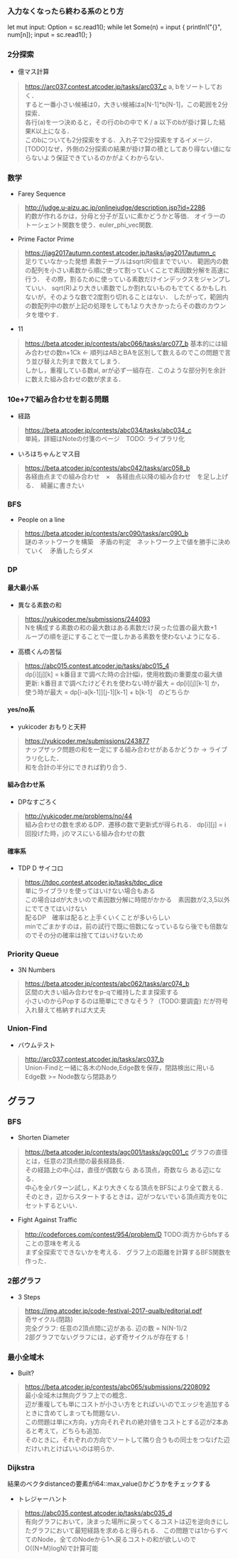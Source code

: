 ### 入力なくなったら終わる系のとり方
let mut input: Option<usize> = sc.read1();
while let Some(n) = input {
    println!("{}", num[n]);
    input = sc.read1();
}


### 2分探索
 - 億マス計算
 > https://arc037.contest.atcoder.jp/tasks/arc037_c
a, bをソートしておく．  
すると一番小さい候補は0，大きい候補はa[N-1]*b[N-1]，この範囲を2分探索．  
各行(a)を一つ決めると，その行のbの中で K / a 以下のbが掛け算した結果K以上になる．  
このbについても2分探索をする．入れ子で2分探索をするイメージ．  
[TODO]なぜ，外側の2分探索の結果が掛け算の積としてあり得ない値にならないよう保証できているのかがよくわからない．  


### 数学
 - Farey Sequence
 > http://judge.u-aizu.ac.jp/onlinejudge/description.jsp?id=2286  
約数が作れるかは，分母と分子が互いに素かどうかと等価．
オイラーのトーシェント関数を使う．euler_phi_vec関数.

 - Prime Factor Prime
 > https://jag2017autumn.contest.atcoder.jp/tasks/jag2017autumn_c  
足りていなかった発想
素数テーブルはsqrt(R)個まででいい．
範囲内の数の配列を小さい素数から順に使って割っていくことで素因数分解を高速に行う．
その際，割るために使っている素数だけインデックスをジャンプしていい．
sqrt(R)より大きい素数でしか割れないものもでてくるかもしれないが，そのような数で2度割り切れることはない．
したがって，範囲内の数配列中の数が上記の処理をしても1より大きかったらその数のカウンタを増やす．

 - 11
 > https://beta.atcoder.jp/contests/abc066/tasks/arc077_b
 基本的には組み合わせの数n+1Ck <- 順列はABとBAを区別して数えるのでこの問題で言う並び替えた列まで数えてしまう．  
 しかし，重複している数al, arが必ず一組存在．このような部分列を余計に数えた組み合わせの数が求まる．  
 

### 10e+7で組み合わせを割る問題
 
 - 経路
 > https://beta.atcoder.jp/contests/abc034/tasks/abc034_c  
単純，詳細はNoteの付箋のページ　TODO: ライブラリ化 

 - いろはちゃんとマス目
 > https://beta.atcoder.jp/contests/abc042/tasks/arc058_b  
各経由点までの組み合わせ　×　各経由点以降の組み合わせ　を足し上げる．　綺麗に書きたい


### BFS

 - People on a line 
 > https://beta.atcoder.jp/contests/arc090/tasks/arc090_b   
 謎のネットワークを構築　矛盾の判定　ネットワーク上で値を勝手に決めていく　矛盾したらダメ  


### DP

#### 最大最小系
 - 異なる素数の和
 > https://yukicoder.me/submissions/244093  
 Nを構成する素数の和の最大数はある素数だけ戻った位置の最大数+1  
 ループの順を逆にすることで一度しかある素数を使わないようになる．

  - 高橋くんの苦悩 
  > https://abc015.contest.atcoder.jp/tasks/abc015_4  
dp[i][j][k] = k番目まで調べた時の合計幅i，使用枚数jの重要度の最大値  
更新: k番目まで調べたけどそれを使わない時が最大 = dp[i][j][k-1] か，  
                          使う時が最大 = dp[i-a[k-1]][j-1][k-1] + b[k-1]　のどちらか

#### yes/no系
 - yukicoder おもりと天秤
 > https://yukicoder.me/submissions/243877  
 ナップザック問題の和を一定にする組み合わせがあるかどうか -> ライブラリ化した．  
 和を合計の半分にできれば釣り合う．


#### 組み合わせ系
 - DPなすごろく
 > http://yukicoder.me/problems/no/44  
 組み合わせの数を求めるDP．遷移の数で更新式が得られる．
 dp[i][j] = i回投げた時，jのマスにいる組み合わせの数


#### 確率系
 - TDP D サイコロ 
 > https://tdpc.contest.atcoder.jp/tasks/tdpc_dice   
 単にライブラリを使ってはいけない場合もある  
 この場合はdが大きいので素因数分解に時間がかかる　素因数が2,3,5以外にでてきてはいけない  
 配るDP　確率は配ると上手くいくことが多いらしい  
 minでごまかすのは，前の試行で既に倍数になっているなら後でも倍数なのでその分の確率は捨ててはいけないため  


### Priority Queue

 - 3N Numbers   
 > https://beta.atcoder.jp/contests/abc062/tasks/arc074_b    
 区間の大きい組み合わせをp-qで維持したまま探索する   
 小さいのからPopするのは簡単にできなそう？（TODO:要調査) だが符号入れ替えて格納すれば大丈夫  


 ### Union-Find

 - バウムテスト
 > http://arc037.contest.atcoder.jp/tasks/arc037_b  
Union-Findと一緒に各木のNode,Edge数を保存，閉路検出に用いる  
Edge数 >= Node数なら閉路あり



## グラフ

### BFS 
 - Shorten Diameter
 > https://beta.atcoder.jp/contests/agc001/tasks/agc001_c
グラフの直径とは，任意の2頂点間の最長経路長．  
その経路上の中心は，直径が偶数なら ある頂点，奇数なら ある辺になる．  
中心を全パターン試し，Kより大きくなる頂点をBFSにより全て数える．  
そのとき，辺からスタートするときは，辺がつないでいる頂点両方を0にセットするといい．  

 - Fight Against Traffic
 > http://codeforces.com/contest/954/problem/D
TODO:両方からbfsすることの意味を考える  
まず全探索でできないかを考える． グラフ上の距離を計算するBFS関数を作った．  

### 2部グラフ
 - 3 Steps
 > https://img.atcoder.jp/code-festival-2017-qualb/editorial.pdf  
奇サイクル(閉路)  
完全グラフ: 任意の2頂点間に辺がある. 辺の数 = N(N-1)/2  
2部グラフでないグラフには，必ず奇サイクルが存在する！  

### 最小全域木
 - Built?
 > https://beta.atcoder.jp/contests/abc065/submissions/2208092  
最小全域木は無向グラフ上での概念．  
辺が重複しても単にコストが小さい方をとればいいのでエッジを追加するときに含めてしまっても問題ない．  
この問題は単にx方向，y方向それぞれの絶対値をコストとする辺が2本あると考えて，どちらも追加．  
そのときに，それぞれの方向でソートして隣り合うもの同士をつなげた辺だけいれとけばいいのは明らか．  


### Dijkstra
 結果のベクタdistanceの要素がi64::max_value()かどうかをチェックする

 - トレジャーハント
 > https://abc035.contest.atcoder.jp/tasks/abc035_d  
有向グラフにおいて，決まった場所に戻ってくるコストは辺を逆向きにしたグラフにおいて最短経路を求めると得られる．
この問題では1からすべてのNode，全てのNodeから1へ戻るコストの和が欲しいのでO((N+M)logN)で計算可能